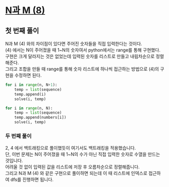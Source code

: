 # [N과 M (8)](https://www.acmicpc.net/problem/15657)

## 첫 번째 풀이

N과 M (4) 와의 차이점이 있다면 주어진 숫자들을 직접 입력한다는 것이다.\
(4) 에서는 N이 주어졌을 때 1~N의 숫자여서 python에서는 range를 통해 구현했다.\
구현은 크게 달라지는 것은 없었는데 입력된 숫자를 리스트로 만들고 내림차순으로 정렬해준다.\
그리고 조합을 만들 때 range를 통해 숫자 리스트에 하나씩 접근하는 방법으로 (4)의 구현을 수정하면 된다.

```python
for i in range(n, N+1):
    temp = list(sequence)
    temp.append(i)
    solve(i, temp)
```

```python
for i in range(n, N):
    temp = list(sequence)
    temp.append(numbers[i])
    solve(i, temp)
```

### 두 번째 풀이

2, 4 에서 백트래킹으로 풀이했듯이 여기서도 백트래킹을 적용했습니다.\
단, 이번 문제는 N이 주어졌을 때 1~N의 수가 아닌 직접 입력한 숫자로 수열을 만드는 것입니다.\
어려울 것 없이 입력된 값을 리스트에 저장 후 오름차순으로 정렬해줍니다.\
그리고 N과 M (4) 와 같은 구현으로 풀이하면 되는데 이 때 리스트에 인덱스로 접근하여 dfs를 진행하면 됩니다.
